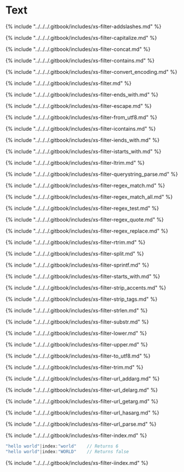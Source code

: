 # Text

{% include "../../../.gitbook/includes/xs-filter-addslashes.md" %}

{% include "../../../.gitbook/includes/xs-filter-capitalize.md" %}

{% include "../../../.gitbook/includes/xs-filter-concat.md" %}

{% include "../../../.gitbook/includes/xs-filter-contains.md" %}

{% include "../../../.gitbook/includes/xs-filter-convert_encoding.md" %}

{% include "../../../.gitbook/includes/xs-filter.md" %}

{% include "../../../.gitbook/includes/xs-filter-ends_with.md" %}

{% include "../../../.gitbook/includes/xs-filter-escape.md" %}

{% include "../../../.gitbook/includes/xs-filter-from_utf8.md" %}

{% include "../../../.gitbook/includes/xs-filter-icontains.md" %}

{% include "../../../.gitbook/includes/xs-filter-iends_with.md" %}

{% include "../../../.gitbook/includes/xs-filter-istarts_with.md" %}

{% include "../../../.gitbook/includes/xs-filter-ltrim.md" %}

{% include "../../../.gitbook/includes/xs-filter-querystring_parse.md" %}

{% include "../../../.gitbook/includes/xs-filter-regex_match.md" %}

{% include "../../../.gitbook/includes/xs-filter-regex_match_all.md" %}

{% include "../../../.gitbook/includes/xs-filter-regex_test.md" %}

{% include "../../../.gitbook/includes/xs-filter-regex_quote.md" %}

{% include "../../../.gitbook/includes/xs-filter-regex_replace.md" %}

{% include "../../../.gitbook/includes/xs-filter-rtrim.md" %}

{% include "../../../.gitbook/includes/xs-filter-split.md" %}

{% include "../../../.gitbook/includes/xs-filter-sprintf.md" %}

{% include "../../../.gitbook/includes/xs-filter-starts_with.md" %}

{% include "../../../.gitbook/includes/xs-filter-strip_accents.md" %}

{% include "../../../.gitbook/includes/xs-filter-strip_tags.md" %}

{% include "../../../.gitbook/includes/xs-filter-strlen.md" %}

{% include "../../../.gitbook/includes/xs-filter-substr.md" %}

{% include "../../../.gitbook/includes/xs-filter-lower.md" %}

{% include "../../../.gitbook/includes/xs-filter-upper.md" %}

{% include "../../../.gitbook/includes/xs-filter-to_utf8.md" %}

{% include "../../../.gitbook/includes/xs-filter-trim.md" %}

{% include "../../../.gitbook/includes/xs-filter-url_addarg.md" %}

{% include "../../../.gitbook/includes/xs-filter-url_delarg.md" %}

{% include "../../../.gitbook/includes/xs-filter-url_getarg.md" %}

{% include "../../../.gitbook/includes/xs-filter-url_hasarg.md" %}

{% include "../../../.gitbook/includes/xs-filter-url_parse.md" %}

{% include "../../../.gitbook/includes/xs-filter-index.md" %}

```javascript
"hello world"|index:"world"    // Returns 6
"hello world"|index:"WORLD"    // Returns false
```

{% include "../../../.gitbook/includes/xs-filter-iindex.md" %}

